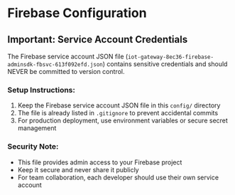 # Firebase Configuration

## Important: Service Account Credentials

The Firebase service account JSON file (`iot-gateway-8ec36-firebase-adminsdk-fbsvc-613f092efd.json`) contains sensitive credentials and should NEVER be committed to version control.

### Setup Instructions:

1. Keep the Firebase service account JSON file in this `config/` directory
2. The file is already listed in `.gitignore` to prevent accidental commits
3. For production deployment, use environment variables or secure secret management

### Security Note:
- This file provides admin access to your Firebase project
- Keep it secure and never share it publicly
- For team collaboration, each developer should use their own service account